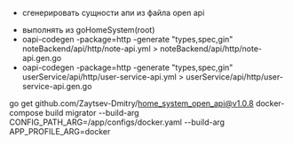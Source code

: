 * сгенерировать сущности апи из файла open api
 - выполнять из goHomeSystem(root)
 - oapi-codegen -package=http -generate "types,spec,gin" noteBackend/api/http/note-api.yml > noteBackend/api/http/note-api.gen.go
 - oapi-codegen -package=http -generate "types,spec,gin" userService/api/http/user-service-api.yml > userService/api/http/user-service-api.gen.go


go get github.com/Zaytsev-Dmitry/home_system_open_api@v1.0.8
docker-compose build migrator --build-arg CONFIG_PATH_ARG=/app/configs/docker.yaml --build-arg APP_PROFILE_ARG=docker 